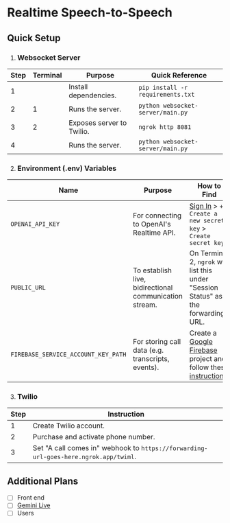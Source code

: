 # Realtime Speech-to-Speech

## Quick Setup
1. ### Websocket Server
| Step | Terminal | Purpose | Quick Reference |
| - | - | - | - |
| 1 |   | Install dependencies. | `pip install -r requirements.txt` |
| 2 | 1 | Runs the server. | `python websocket-server/main.py` |
| 3 | 2 | Exposes server to Twilio. | `ngrok http 8081` |
| 4 |   | Runs the server. | `python websocket-server/main.py` |

2. ### Environment (.env) Variables
| Name | Purpose | How to Find |
| - | - | - |
| `OPENAI_API_KEY` |  For connecting to OpenAI's Realtime API.| [Sign In](https://platform.openai.com/api-keys) > `+ Create a new secret key` > `Create secret key` |
| `PUBLIC_URL` | To establish live, bidirectional communication stream. | On Terminal 2, `ngrok` will list this under "Session Status" as the forwarding URL. |
| `FIREBASE_SERVICE_ACCOUNT_KEY_PATH` | For storing call data (e.g. transcripts, events). | Create a [Google Firebase](https://console.firebase.google.com/) project and follow these [instructions](https://firebase.google.com/docs/admin/setup#initialize_the_sdk_in_non-google_environments). |

3. ### Twilio
| Step | Instruction |
| - | - |
| 1 | Create Twilio account. |
| 2 | Purchase and activate phone number. |
| 3 | Set "A call comes in" webhook to `https://forwarding-url-goes-here.ngrok.app/twiml`.

## Additional Plans
- [ ] Front end
- [ ] [Gemini Live](https://ai.google.dev/gemini-api/docs/live)
- [ ] Users
